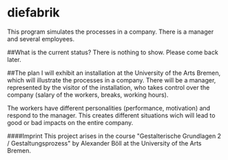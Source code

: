 diefabrik
=========

This program simulates the processes in a company. There is a manager and several employees.

##What is the current status? 
There is nothing to show. Please come back later.

##The plan
I will exhibit an installation at the University of the Arts Bremen, which will illustrate the processes in a company. There will be a manager, represented by the visitor of the installation, who takes control over the company (salary of the workers, breaks, working hours).

The workers have different personalities (performance, motivation) and respond to the manager. This creates different situations wich will lead to good or bad impacts on the entire company.


####Imprint
This project arises in the course "Gestalterische Grundlagen 2 / Gestaltungsprozess" by Alexander Böll at the University of the Arts Bremen.
